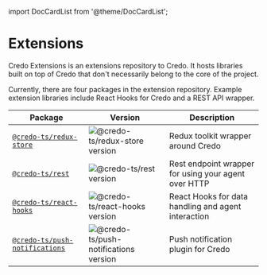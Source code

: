 import DocCardList from '@theme/DocCardList';

# Extensions

Credo Extensions is an extensions repository to Credo. It hosts libraries built on top of Credo that don't necessarily belong to the core of the project.

Currently, there are four packages in the extension repository. Example extension libraries include React Hooks for Credo and a REST API wrapper.

| Package                                                                                                    | Version                                                                                                          | Description                                          |
| ---------------------------------------------------------------------------------------------------------- | ---------------------------------------------------------------------------------------------------------------- | ---------------------------------------------------- |
| [`@credo-ts/redux-store`](https://www.npmjs.com/package/@credo-ts/redux-store)               | ![@credo-ts/redux-store version](https://img.shields.io/npm/v/@credo-ts/redux-store)               | Redux toolkit wrapper around Credo                   |
| [`@credo-ts/rest`](https://www.npmjs.com/package/@credo-ts/rest)                             | ![@credo-ts/rest version](https://img.shields.io/npm/v/@credo-ts/rest)                             | Rest endpoint wrapper for using your agent over HTTP |
| [`@credo-ts/react-hooks`](https://www.npmjs.com/package/@credo-ts/react-hooks)               | ![@credo-ts/react-hooks version](https://img.shields.io/npm/v/@credo-ts/react-hooks)               | React Hooks for data handling and agent interaction  |
| [`@credo-ts/push-notifications`](https://www.npmjs.com/package/@credo-ts/push-notifications) | ![@credo-ts/push-notifications version](https://img.shields.io/npm/v/@credo-ts/push-notifications) | Push notification plugin for Credo                   |

<DocCardList />
